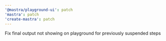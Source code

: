 ```yaml
---
'@mastra/playground-ui': patch
'mastra': patch
'create-mastra': patch
---
```


Fix final output not showing on playground for previously suspended steps
